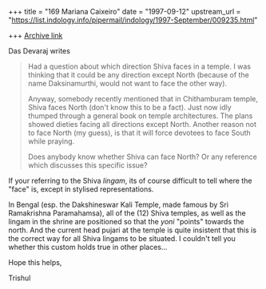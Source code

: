 +++
title = "169 Mariana Caixeiro"
date = "1997-09-12"
upstream_url = "https://list.indology.info/pipermail/indology/1997-September/009235.html"

+++
[Archive link](https://list.indology.info/pipermail/indology/1997-September/009235.html)

Das Devaraj writes

>Had a question about which direction Shiva faces in a temple.
>I was thinking that it could be any direction except North
>(because of the name Daksinamurthi, would not want to face
>the other way).
>
>Anyway, somebody recently mentioned that in Chithamburam temple,
>Shiva faces North (don't know this to be a fact).  Just now idly
>thumped through a general book on temple architectures.  The
>plans showed dieties facing all directions except North.  Another
>reason not to face North (my guess), is that it will force
>devotees to face South while praying.
>
>Does anybody know whether Shiva can face North?  Or any reference
>which discusses this specific issue?
>

If your referring to the Shiva _lingam_, its of course difficult to tell
where the "face" is, except in stylised representations.

In Bengal (esp. the Dakshineswar Kali Temple, made famous by Sri
Ramakrishna Paramahamsa), all of the (12) Shiva temples, as well as the
lingam in the shrine are positioned so that the _yoni_ "points" towards the
north. And the current head pujari at the temple is quite insistent that
this is the correct way for all Shiva lingams to be situated. I couldn't
tell you whether this custom holds true in other places...

Hope this helps,

Trishul



